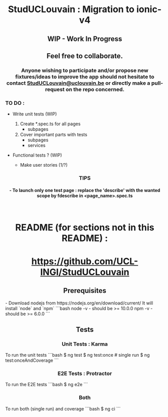 <div align="center">

# StudUCLouvain : Migration to ionic-v4

## WIP - Work In Progress
## Feel free to collaborate.

### Anyone wishing to participate and/or propose new fixtures/ideas to improve the app should not hesitate to contact StudUCLouvain@uclouvain.be or directly make a pull-request on the repo concerned.
</div>

### TO DO :

- Write unit tests (WIP)

  1. Create \*.spec.ts for all pages
     - subpages
  2. Cover important parts with tests
     - subpages
     - services

- Functional tests ? (WIP)

  * Make user stories (1/?)

<div align="center">
       
### TIPS
#### - To launch only one test page : replace the 'describe' with the wanted scope by fdescribe in <page_name>.spec.ts

&nbsp;
       
# README (for sections not in this README) :
# https://github.com/UCL-INGI/StudUCLouvain


## Prerequisites
</div>
- Download nodejs from https://nodejs.org/en/download/current/ It will install `node` and `npm`
```bash
node -v
 - should be >= 10.0.0
npm -v
 - should be >= 6.0.0
```

<div align="center">
       
## Tests

### Unit Tests : Karma
</div>
To run the unit tests
```bash
$ ng test
$ ng test:once # single run
$ ng test:onceAndCoverage
```
<div align="center">
       
### E2E Tests : Protractor
</div>
To run the E2E tests
```bash
$ ng e2e
```

<div align="center">
       
### Both
</div>
To run both (single run) and coverage
```bash
$ ng ci
```
